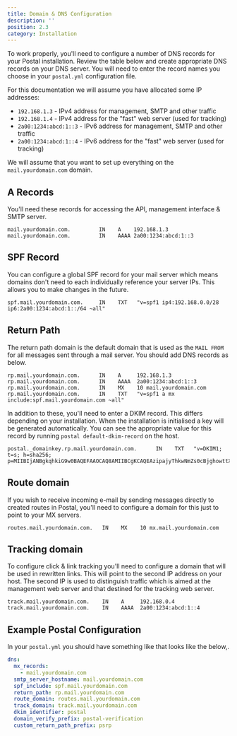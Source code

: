 ```yaml
---
title: Domain & DNS Configuration
description: ''
position: 2.3
category: Installation
---
```

To work properly, you'll need to configure a number of DNS records for your Postal installation. Review the table below and create appropriate DNS records on your DNS server. You will need to enter the record names you choose in your `postal.yml` configuration file.

For this documentation we will assume you have allocated some IP addresses:

* `192.168.1.3` - IPv4 address for management, SMTP and other traffic
* `192.168.1.4` - IPv4 address for the "fast" web server (used for tracking)
* `2a00:1234:abcd:1::3` - IPv6 address for management, SMTP and other traffic 
* `2a00:1234:abcd:1::4` - IPv6 address for the "fast" web server (used for tracking)

We will assume that you want to set up everything on the `mail.yourdomain.com` domain.

## A Records
You'll need these records for accessing the API, management interface & SMTP server.

  ```
  mail.yourdomain.com.         IN    A    192.168.1.3
  mail.yourdomain.com.         IN    AAAA 2a00:1234:abcd:1::3
  ```

## SPF Record
You can configure a global SPF record for your mail server which means domains don't need to each individually reference your server IPs. This allows you to make changes in the future.

  ```
  spf.mail.yourdomain.com.     IN    TXT   "v=spf1 ip4:192.168.0.0/28 ip6:2a00:1234:abcd:1::/64 ~all"
  ```

## Return Path
The return path domain is the default domain that is used as the `MAIL FROM` for all messages sent through a mail server. You should add DNS records as below.

  ```
  rp.mail.yourdomain.com.      IN    A     192.168.1.3
  rp.mail.yourdomain.com.      IN    AAAA  2a00:1234:abcd:1::3
  rp.mail.yourdomain.com.      IN    MX    10 mail.yourdomain.com
  rp.mail.yourdomain.com.      IN    TXT   "v=spf1 a mx include:spf.mail.yourdomain.com ~all"
  ```

  In addition to these, you'll need to enter a DKIM record. This differs depending on your installation. When the installation is initialised a key will be generated automatically. You can see the appropriate value for this record by running `postal default-dkim-record` on the host.

  ```
  postal._domainkey.rp.mail.yourdomain.com.      IN    TXT   "v=DKIM1; t=s; h=sha256; p=MIIBIjANBgkqhkiG9w0BAQEFAAOCAQ8AMIIBCgKCAQEAzipajyThkwNmZs0cBjghowttXe1FhxplkBljpk90tzCfkFWJ+QHsUCNGmsFXhRALBol8cC4YHks5R9cjvGsphEM8C4jV2Nef5TxofAXuOpV5tbI0H3pBQY1cmP6I82VDAchsmfADCW/3XIFCPpYvnRFVlDnEQcuk4Ghl9LarhCZQqP8x7b38sPV6fcTrWL0HnNxEGAxRDiNWzGD1nEkp/m1o4STC7H8NvDbuZGkopmciDEE8cDxTbHGv7KRd72W5JewEx43nbtFUOEiv6D/otwT1xN2XF3JkOBtD3VcH+KB/zB6wwxJptNamw5kunskUoWwZwN488CpxxRF5tKPhCwIDAQAB;"
  ```

## Route domain
If you wish to receive incoming e-mail by sending messages directly to created routes in Postal, you'll need to configure a domain for this just to point to your MX servers.

  ```
  routes.mail.yourdomain.com.   IN    MX    10 mx.mail.yourdomain.com
  ```

## Tracking domain
To configure click & link tracking you'll need to configure a domain that will be used in rewritten links. This will point to the second IP address on your host. The second IP is used to distinguish traffic which is aimed at the management web server and that destined for the tracking web server.

  ```
  track.mail.yourdomain.com.    IN    A     192.168.0.4
  track.mail.yourdomain.com.    IN    AAAA  2a00:1234:abcd:1::4
  ```

## Example Postal Configuration

In your `postal.yml` you should have something like that looks like the below,. 

```yaml
dns:
  mx_records:
    - mail.yourdomain.com
  smtp_server_hostname: mail.yourdomain.com
  spf_include: spf.mail.yourdomain.com
  return_path: rp.mail.yourdomain.com
  route_domain: routes.mail.yourdomain.com
  track_domain: track.mail.yourdomain.com
  dkim_identifier: postal
  domain_verify_prefix: postal-verification
  custom_return_path_prefix: psrp
```